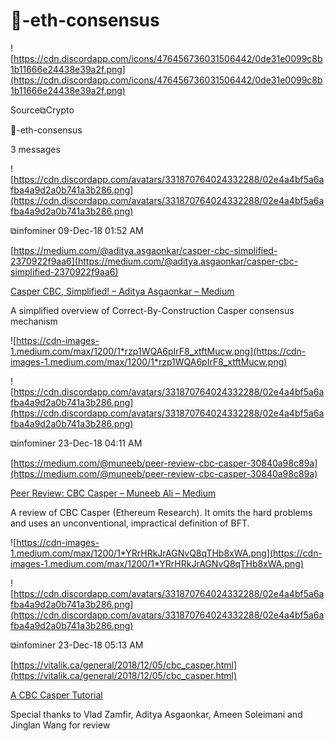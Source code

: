 # 🦄-eth-consensus

![https://cdn.discordapp.com/icons/476456736031506442/0de31e0099c8b1b11666e24438e39a2f.png](https://cdn.discordapp.com/icons/476456736031506442/0de31e0099c8b1b11666e24438e39a2f.png)

Source⧉Crypto

🦄-eth-consensus

3 messages

![https://cdn.discordapp.com/avatars/331870764024332288/02e4a4bf5a6afba4a9d2a0b741a3b286.png](https://cdn.discordapp.com/avatars/331870764024332288/02e4a4bf5a6afba4a9d2a0b741a3b286.png)

⧉infominer 09-Dec-18 01:52 AM

[https://medium.com/@aditya.asgaonkar/casper-cbc-simplified-2370922f9aa6](https://medium.com/@aditya.asgaonkar/casper-cbc-simplified-2370922f9aa6)

[Casper CBC, Simplified! – Aditya Asgaonkar – Medium](https://medium.com/@aditya.asgaonkar/casper-cbc-simplified-2370922f9aa6)

A simplified overview of Correct-By-Construction Casper consensus mechanism

![https://cdn-images-1.medium.com/max/1200/1*rzp1WQA6pIrF8_xtftMucw.png](https://cdn-images-1.medium.com/max/1200/1*rzp1WQA6pIrF8_xtftMucw.png)

![https://cdn.discordapp.com/avatars/331870764024332288/02e4a4bf5a6afba4a9d2a0b741a3b286.png](https://cdn.discordapp.com/avatars/331870764024332288/02e4a4bf5a6afba4a9d2a0b741a3b286.png)

⧉infominer 23-Dec-18 04:11 AM

[https://medium.com/@muneeb/peer-review-cbc-casper-30840a98c89a](https://medium.com/@muneeb/peer-review-cbc-casper-30840a98c89a)

[Peer Review: CBC Casper – Muneeb Ali – Medium](https://medium.com/@muneeb/peer-review-cbc-casper-30840a98c89a)

A review of CBC Casper (Ethereum Research). It omits the hard problems and uses an unconventional, impractical definition of BFT.

![https://cdn-images-1.medium.com/max/1200/1*YRrHRkJrAGNvQ8qTHb8xWA.png](https://cdn-images-1.medium.com/max/1200/1*YRrHRkJrAGNvQ8qTHb8xWA.png)

![https://cdn.discordapp.com/avatars/331870764024332288/02e4a4bf5a6afba4a9d2a0b741a3b286.png](https://cdn.discordapp.com/avatars/331870764024332288/02e4a4bf5a6afba4a9d2a0b741a3b286.png)

⧉infominer 23-Dec-18 05:13 AM

[https://vitalik.ca/general/2018/12/05/cbc_casper.html](https://vitalik.ca/general/2018/12/05/cbc_casper.html)

[A CBC Casper Tutorial](https://vitalik.ca/general/2018/12/05/cbc_casper.html)

Special thanks to Vlad Zamfir, Aditya Asgaonkar, Ameen Soleimani and Jinglan Wang for review